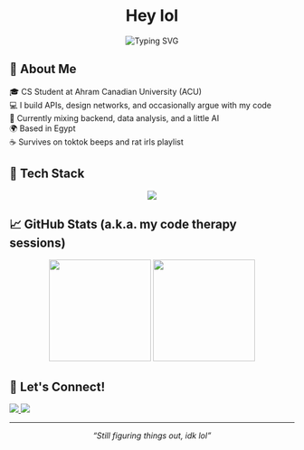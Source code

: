 <h1 align="center">Hey lol</h1>

<p align="center">
  <img src="https://readme-typing-svg.demolab.com?font=Fira+Code&pause=800&center=true&vCenter=true&width=435&lines=I+code+things+and+break+them+too;CS+student;kys;Sometimes+they+work;Backend+%7C+Data+%7C+Networks;Sending+packets+and+prayers;Flirting+with+APIs" alt="Typing SVG" />
</p>


## 🧠 About Me  
🎓 CS Student at Ahram Canadian University (ACU)  
💻 I build APIs, design networks, and occasionally argue with my code  
🧪 Currently mixing backend, data analysis, and a little AI  
🌍 Based in Egypt  
☕️ Survives on toktok beeps and rat irls playlist



## 🧰 Tech Stack
<p align="center">
  <img src="https://skillicons.dev/icons?i=js,nodejs,express,mongodb,mysql,python,html,css,git,github,vscode,linux,pytorch,keras" />
</p>



## 📈 GitHub Stats (a.k.a. my code therapy sessions)
<div align="center">
  <img src="https://github-readme-stats.vercel.app/api?username=youssefescobar&show_icons=true&theme=tokyonight&hide_title=true" height="180"/>
  <img src="https://github-readme-streak-stats.herokuapp.com/?user=youssefescobar&theme=tokyonight" height="180"/>
</div>



## 🤝 Let's Connect!
<p>
  <a href="mailto:your.email@example.com">
    <img src="https://img.shields.io/badge/Email-D14836?style=for-the-badge&logo=gmail&logoColor=white"/>
  </a>
  <a href="https://www.linkedin.com/in/your-linkedin">
    <img src="https://img.shields.io/badge/LinkedIn-0A66C2?style=for-the-badge&logo=linkedin&logoColor=white"/>
  </a>
</p>

---

<p align="center">
  <em>“Still figuring things out, idk lol”</em>
</p>
